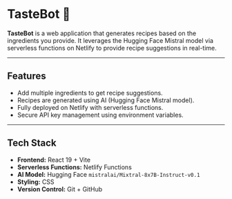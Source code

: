# TasteBot 🍳

**TasteBot** is a web application that generates recipes based on the ingredients you provide. It leverages the Hugging Face Mistral model via serverless functions on Netlify to provide recipe suggestions in real-time.

---

## **Features**

- Add multiple ingredients to get recipe suggestions.
- Recipes are generated using AI (Hugging Face Mistral model).
- Fully deployed on Netlify with serverless functions.
- Secure API key management using environment variables.

---

## **Tech Stack**

- **Frontend:** React 19 + Vite
- **Serverless Functions:** Netlify Functions
- **AI Model:** Hugging Face `mistralai/Mixtral-8x7B-Instruct-v0.1`
- **Styling:** CSS
- **Version Control:** Git + GitHub

